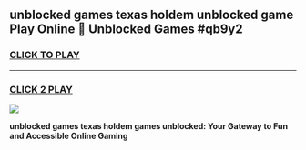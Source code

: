 
## unblocked games texas holdem unblocked game Play Online 👋 Unblocked Games #qb9y2
<h3>
<a href="https://premium.freeplayer.one?title=unblocked_games_texas_holdem&ref=21F">CLICK TO PLAY</a></h3>
<hr>

<h3>
<a href="https://premium.freeplayer.one?title=unblocked_games_texas_holdem&ref=21F">CLICK 2 PLAY</a>
  
</h3>

<a href="https://premium.freeplayer.one?title=unblocked_games_texas_holdem&ref=21F/"><img src="https://clearcache.store/games.png"></a>


**unblocked games texas holdem games unblocked: Your Gateway to Fun and Accessible Online Gaming**
